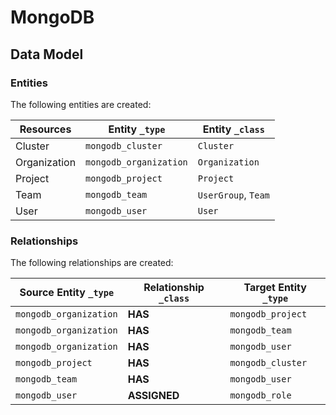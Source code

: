 # MongoDB

<!-- {J1_DOCUMENTATION_MARKER_START} -->
<!--
********************************************************************************
NOTE: ALL OF THE FOLLOWING DOCUMENTATION IS GENERATED USING THE
"j1-integration document" COMMAND. DO NOT EDIT BY HAND! PLEASE SEE THE DEVELOPER
DOCUMENTATION FOR USAGE INFORMATION:

https://github.com/JupiterOne/sdk/blob/main/docs/integrations/development.md
********************************************************************************
-->

## Data Model

### Entities

The following entities are created:

| Resources    | Entity `_type`         | Entity `_class`     |
| ------------ | ---------------------- | ------------------- |
| Cluster      | `mongodb_cluster`      | `Cluster`           |
| Organization | `mongodb_organization` | `Organization`      |
| Project      | `mongodb_project`      | `Project`           |
| Team         | `mongodb_team`         | `UserGroup`, `Team` |
| User         | `mongodb_user`         | `User`              |

### Relationships

The following relationships are created:

| Source Entity `_type`  | Relationship `_class` | Target Entity `_type` |
| ---------------------- | --------------------- | --------------------- |
| `mongodb_organization` | **HAS**               | `mongodb_project`     |
| `mongodb_organization` | **HAS**               | `mongodb_team`        |
| `mongodb_organization` | **HAS**               | `mongodb_user`        |
| `mongodb_project`      | **HAS**               | `mongodb_cluster`     |
| `mongodb_team`         | **HAS**               | `mongodb_user`        |
| `mongodb_user`         | **ASSIGNED**          | `mongodb_role`        |

<!--
********************************************************************************
END OF GENERATED DOCUMENTATION AFTER BELOW MARKER
********************************************************************************
-->
<!-- {J1_DOCUMENTATION_MARKER_END} -->
